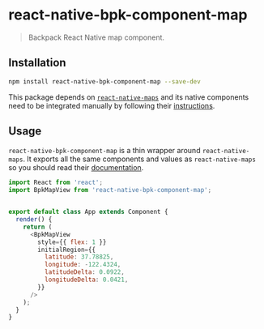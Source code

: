 # react-native-bpk-component-map

> Backpack React Native map component.

## Installation

```sh
npm install react-native-bpk-component-map --save-dev
```

This package depends on [`react-native-maps`](https://github.com/react-community/react-native-maps) and its native components need to be integrated manually by following their [instructions](https://github.com/react-community/react-native-maps/blob/master/docs/installation.md).

## Usage

`react-native-bpk-component-map` is a thin wrapper around `react-native-maps`. It exports all the same components and values as `react-native-maps` so you should read their [documentation](https://github.com/react-community/react-native-maps).

```js
import React from 'react';
import BpkMapView from 'react-native-bpk-component-map';


export default class App extends Component {
  render() {
    return (
      <BpkMapView
        style={{ flex: 1 }}
        initialRegion={{
          latitude: 37.78825,
          longitude: -122.4324,
          latitudeDelta: 0.0922,
          longitudeDelta: 0.0421,
        }}
      />
    );
  }
}
```

